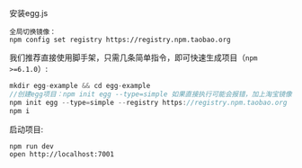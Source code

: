 安装egg.js

```
全局切换镜像： 
npm config set registry https://registry.npm.taobao.org
```

我们推荐直接使用脚手架，只需几条简单指令，即可快速生成项目（`npm >=6.1.0`）:

```js
mkdir egg-example && cd egg-example
//创建egg项目：npm init egg --type=simple 如果直接执行可能会报错，加上淘宝镜像一起执行就好了
npm init egg --type=simple --registry https://registry.npm.taobao.org
npm i
```

启动项目:

```
npm run dev
open http://localhost:7001
```

#
